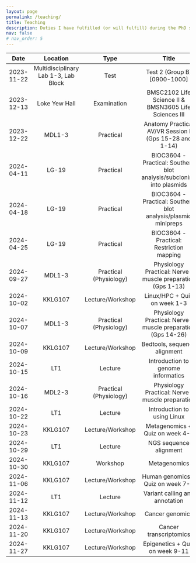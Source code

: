 ```yaml
---
layout: page
permalink: /teaching/
title: Teaching
description: Duties I have fulfilled (or will fulfill) during the PhD study.
nav: false
# nav_order: 5
---
```


| Date | Location | Type | Title |
| :---: | :---: | :---: | :---: |
| 2023-11-22 | Multidisciplinary Lab 1-3, Lab Block | Test | Test 2 (Group B) [0900-1000] |
| 2023-12-13 | Loke Yew Hall | Examination | BMSC2102 Life Science II & BMSN3605 Life Sciences III |
| 2023-12-22 | MDL1-3 | Practical | Anatomy Practical AV/VR Session I (Gps 15-28 and 1-14) |
| 2024-04-11 | LG-19 | Practical | BIOC3604 - Practical: Southern blot analysis/subcloning into plasmids |
| 2024-04-18 | LG-19 | Practical | BIOC3604 - Practical: Southern blot analysis/plasmid minipreps |
| 2024-04-25 | LG-19 | Practical | BIOC3604 - Practical: Restriction mapping |
| 2024-09-27 | MDL1-3 | Practical (Physiology) | Physiology Practical: Nerve-muscle preparation (Gps 1-13) |
| 2024-10-02 | KKLG107 | Lecture/Workshop | Linux/HPC + Quiz on week 1-3 |
| 2024-10-07 | MDL1-3 | Practical (Physiology) | Physiology Practical: Nerve-muscle preparation (Gps 14-26) |
| 2024-10-09 | KKLG107 | Lecture/Workshop | Bedtools, sequence alignment |
| 2024-10-15 | LT1 | Lecture | Introduction to genome informatics |
| 2024-10-16 | MDL2-3 | Practical (Physiology) | Physiology Practical: Nerve-muscle preparation |
| 2024-10-22 | LT1 | Lecture | Introduction to using Linux |
| 2024-10-23 | KKLG107 | Lecture/Workshop | Metagenomics + Quiz on week 4-5 |
| 2024-10-29 | LT1 | Lecture | NGS sequence alignment |
| 2024-10-30 | KKLG107 | Workshop | Metagenomics |
| 2024-11-06 | KKLG107 | Lecture/Workshop | Human genomics + Quiz on week 7-8 |
| 2024-11-12 | LT1 | Lecture | Variant calling and annotation |
| 2024-11-13 | KKLG107 | Lecture/Workshop | Cancer genomics |
| 2024-11-20 | KKLG107 | Lecture/Workshop | Cancer transcriptomics |
| 2024-11-27 | KKLG107 | Lecture/Workshop | Epigenetics + Quiz on week 9-11 |
